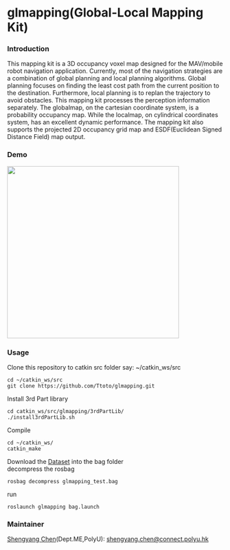 # glmapping(Global-Local Mapping Kit)
### Introduction
This mapping kit is a 3D occupancy voxel map designed for the MAV/mobile robot navigation application. Currently, most of the navigation strategies are a combination of global planning and local planning algorithms. Global planning focuses on finding the least cost path from the current position to the destination. Furthermore, local planning is to replan the trajectory to avoid obstacles. This mapping kit processes the perception information separately. The globalmap, on the cartesian coordinate system, is a probability occupancy map. While the localmap, on cylindrical coordinates system, has an excellent dynamic performance. The mapping kit also supports the projected 2D occupancy grid map and ESDF(Euclidean Signed Distance Field) map output.

### Demo
<img src="others/mapping.gif" width="400">


### Usage
Clone this repository to catkin src folder say: ~/catkin_ws/src
````
cd ~/catkin_ws/src
git clone https://github.com/Ttoto/glmapping.git
````
Install 3rd Part library
````
cd catkin_ws/src/glmapping/3rdPartLib/
./install3rdPartLib.sh
````
Compile
````
cd ~/catkin_ws/
catkin_make
````
Download the [Dataset](https://drive.google.com/file/d/1AF0zBQUizYWccYE9hravpHns8beP1a0Z/view?usp=sharing) into the bag folder <br />
decompress the rosbag
````
rosbag decompress glmapping_test.bag
````
run 
````
roslaunch glmapping bag.launch
````
### Maintainer
[Shengyang Chen](https://www.polyu.edu.hk/researchgrp/cywen/index.php/en/people/researchstudent.html)(Dept.ME,PolyU): shengyang.chen@connect.polyu.hk <br />

